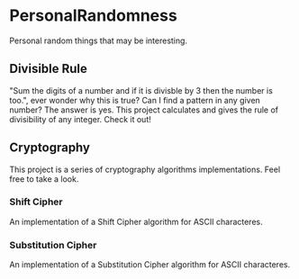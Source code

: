 # PersonalRandomness
Personal random things that may be interesting.

## Divisible Rule
"Sum the digits of a number and if it is divisble by 3 then the number is too.", ever wonder why this is true? Can I find a pattern in any given number? The answer is yes. This project calculates and gives the rule of divisibility of any integer. Check it out!

## Cryptography
This project is a series of cryptography algorithms implementations. Feel free to take a look.
### Shift Cipher
An implementation of a Shift Cipher algorithm for ASCII characteres.
### Substitution Cipher
An implementation of a Substitution Cipher algorithm for ASCII characteres.
